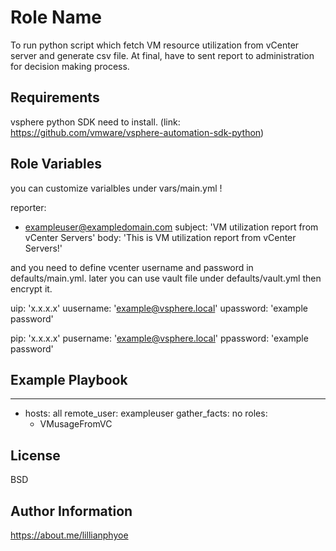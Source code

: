 Role Name
=========

To run python script which fetch VM resource utilization from vCenter server and generate csv file. At final, have to sent report to administration for decision making process.

Requirements
------------

vsphere python SDK need to install. (link: https://github.com/vmware/vsphere-automation-sdk-python)

Role Variables
--------------
you can customize varialbles under vars/main.yml !

reporter: 
   - exampleuser@exampledomain.com
subject: 'VM utilization report from vCenter Servers'
body: 'This is VM utilization report from vCenter Servers!'

and you need to define vcenter username and password in defaults/main.yml. later you can use vault file under defaults/vault.yml then encrypt it.

uip: 'x.x.x.x'
uusername: 'example@vsphere.local'
upassword: 'example password'

pip: 'x.x.x.x'
pusername: 'example@vsphere.local'
ppassword: 'example password'

Example Playbook
----------------
   ---
   - hosts: all
     remote_user: exampleuser
     gather_facts: no
     roles:
       - VMusageFromVC

License
-------

BSD

Author Information
------------------

https://about.me/lillianphyoe
